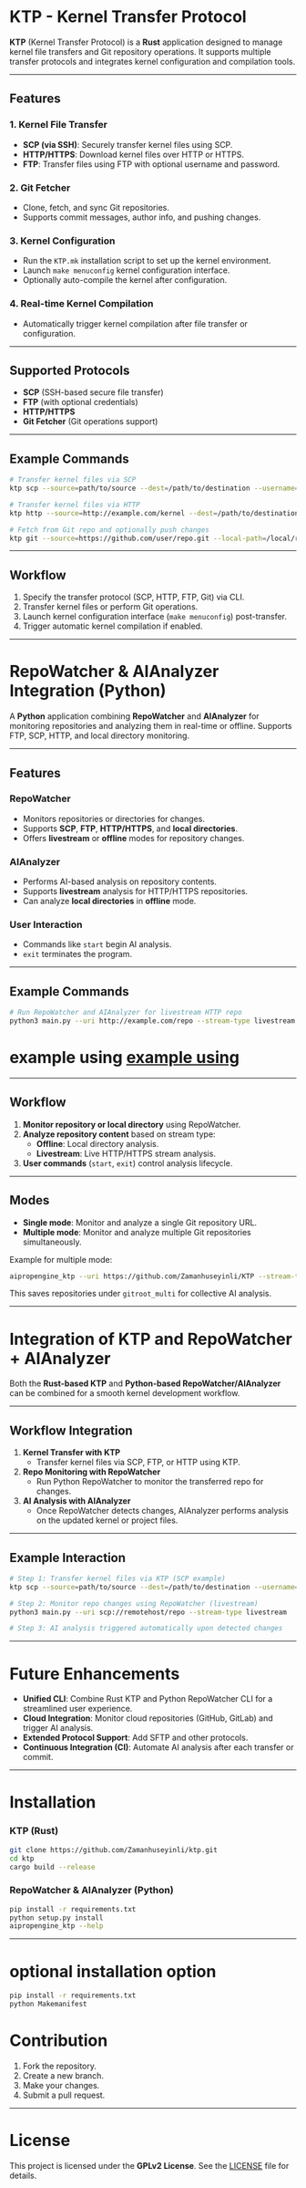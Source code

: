 # KTP - Kernel Transfer Protocol

**KTP** (Kernel Transfer Protocol) is a **Rust** application designed to manage kernel file transfers and Git repository operations. It supports multiple transfer protocols and integrates kernel configuration and compilation tools.

---

## Features

### 1. Kernel File Transfer
- **SCP (via SSH)**: Securely transfer kernel files using SCP.
- **HTTP/HTTPS**: Download kernel files over HTTP or HTTPS.
- **FTP**: Transfer files using FTP with optional username and password.

### 2. Git Fetcher
- Clone, fetch, and sync Git repositories.
- Supports commit messages, author info, and pushing changes.

### 3. Kernel Configuration
- Run the `KTP.mk` installation script to set up the kernel environment.
- Launch `make menuconfig` kernel configuration interface.
- Optionally auto-compile the kernel after configuration.

### 4. Real-time Kernel Compilation
- Automatically trigger kernel compilation after file transfer or configuration.

---

## Supported Protocols

- **SCP** (SSH-based secure file transfer)
- **FTP** (with optional credentials)
- **HTTP/HTTPS**
- **Git Fetcher** (Git operations support)

---

## Example Commands

```bash
# Transfer kernel files via SCP
ktp scp --source=path/to/source --dest=/path/to/destination --username=your_username

# Transfer kernel files via HTTP
ktp http --source=http://example.com/kernel --dest=/path/to/destination

# Fetch from Git repo and optionally push changes
ktp git --source=https://github.com/user/repo.git --local-path=/local/repo --push=true
```

---

## Workflow

1. Specify the transfer protocol (SCP, HTTP, FTP, Git) via CLI.
2. Transfer kernel files or perform Git operations.
3. Launch kernel configuration interface (`make menuconfig`) post-transfer.
4. Trigger automatic kernel compilation if enabled.

---

# RepoWatcher & AIAnalyzer Integration (Python)

A **Python** application combining **RepoWatcher** and **AIAnalyzer** for monitoring repositories and analyzing them in real-time or offline. Supports FTP, SCP, HTTP, and local directory monitoring.

---

## Features

### RepoWatcher
- Monitors repositories or directories for changes.
- Supports **SCP**, **FTP**, **HTTP/HTTPS**, and **local directories**.
- Offers **livestream** or **offline** modes for repository changes.

### AIAnalyzer
- Performs AI-based analysis on repository contents.
- Supports **livestream** analysis for HTTP/HTTPS repositories.
- Can analyze **local directories** in **offline** mode.

### User Interaction
- Commands like `start` begin AI analysis.
- `exit` terminates the program.

---

## Example Commands

```bash
# Run RepoWatcher and AIAnalyzer for livestream HTTP repo
python3 main.py --uri http://example.com/repo --stream-type livestream
```
# example using [example using](https://raw.githubusercontent.com/Zamanhuseyinli/KTP/main/example.gif)
---

## Workflow

1. **Monitor repository or local directory** using RepoWatcher.
2. **Analyze repository content** based on stream type:
   - **Offline**: Local directory analysis.
   - **Livestream**: Live HTTP/HTTPS stream analysis.
3. **User commands** (`start`, `exit`) control analysis lifecycle.

---

## Modes

- **Single mode**: Monitor and analyze a single Git repository URL.
- **Multiple mode**: Monitor and analyze multiple Git repositories simultaneously.

Example for multiple mode:

```bash
aipropengine_ktp --uri https://github.com/Zamanhuseyinli/KTP --stream-type offlinestream --mode multiple
```

This saves repositories under `gitroot_multi` for collective AI analysis.

---

# Integration of KTP and RepoWatcher + AIAnalyzer

Both the **Rust-based KTP** and **Python-based RepoWatcher/AIAnalyzer** can be combined for a smooth kernel development workflow.

---

## Workflow Integration

1. **Kernel Transfer with KTP**
   - Transfer kernel files via SCP, FTP, or HTTP using KTP.
2. **Repo Monitoring with RepoWatcher**
   - Run Python RepoWatcher to monitor the transferred repo for changes.
3. **AI Analysis with AIAnalyzer**
   - Once RepoWatcher detects changes, AIAnalyzer performs analysis on the updated kernel or project files.

---

## Example Interaction

```bash
# Step 1: Transfer kernel files via KTP (SCP example)
ktp scp --source=path/to/source --dest=/path/to/destination --username=your_username

# Step 2: Monitor repo changes using RepoWatcher (livestream)
python3 main.py --uri scp://remotehost/repo --stream-type livestream

# Step 3: AI analysis triggered automatically upon detected changes
```

---

# Future Enhancements

- **Unified CLI**: Combine Rust KTP and Python RepoWatcher CLI for a streamlined user experience.
- **Cloud Integration**: Monitor cloud repositories (GitHub, GitLab) and trigger AI analysis.
- **Extended Protocol Support**: Add SFTP and other protocols.
- **Continuous Integration (CI)**: Automate AI analysis after each transfer or commit.

---

# Installation

### KTP (Rust)

```bash
git clone https://github.com/Zamanhuseyinli/ktp.git
cd ktp
cargo build --release

```

### RepoWatcher & AIAnalyzer (Python)

```bash
pip install -r requirements.txt
python setup.py install
aipropengine_ktp --help
```

---
# optional installation option
```bash
pip install -r requirements.txt
python Makemanifest
```

# Contribution

1. Fork the repository.  
2. Create a new branch.  
3. Make your changes.  
4. Submit a pull request.

---

# License

This project is licensed under the **GPLv2 License**. See the [LICENSE](./LICENSE) file for details.

